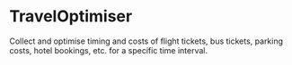 # TravelOptimiser
Collect and optimise timing and costs of flight tickets, bus tickets, parking costs, hotel bookings, etc. for a specific time interval.
